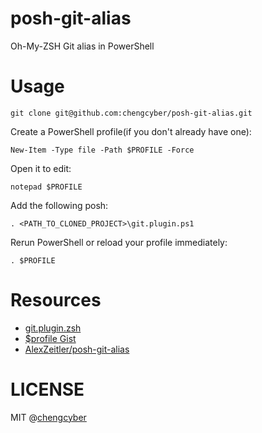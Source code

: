 # posh-git-alias

Oh-My-ZSH Git alias in PowerShell


# Usage

```
git clone git@github.com:chengcyber/posh-git-alias.git
```

Create a PowerShell profile(if you don't already have one):

```
New-Item -Type file -Path $PROFILE -Force
```

Open it to edit:

```
notepad $PROFILE
```

Add the following posh:

```
. <PATH_TO_CLONED_PROJECT>\git.plugin.ps1
```

Rerun PowerShell or reload your profile immediately:

```
. $PROFILE
```

# Resources

- [git.plugin.zsh](https://github.com/ohmyzsh/ohmyzsh/blob/f0f42828fa6842af631cc3dbf45f5454ea88fa3c/plugins/git/git.plugin.zsh)
- [$profile Gist](https://gist.github.com/dunckr/8334213)
- [AlexZeitler/posh-git-alias](https://github.com/AlexZeitler/posh-git-alias)

# LICENSE

MIT @[chengcyber](https://github.com/chengcyber)